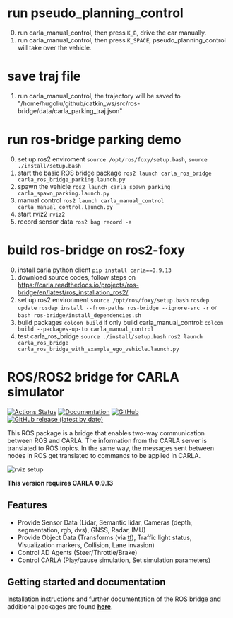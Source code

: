 # run pseudo_planning_control
0. run carla_manual_control, then press `K_B`, drive the car manually.
1. run carla_manual_control, then press `K_SPACE`, pseudo_planning_control will take over the vehicle.

# save traj file
1. run carla_manual_control, the trajectory will be saved to "/home/hugoliu/github/catkin_ws/src/ros-bridge/data/carla_parking_traj.json"

# run ros-bridge parking demo
0. set up ros2 enviroment `source /opt/ros/foxy/setup.bash`,  `source ./install/setup.bash`
1. start the basic ROS bridge package `ros2 launch carla_ros_bridge carla_ros_bridge_parking.launch.py`
2. spawn the vehicle `ros2 launch carla_spawn_parking carla_spawn_parking.launch.py`
3. manual control `ros2 launch carla_manual_control carla_manual_control.launch.py`
4. start rviz2 `rviz2`
5. record sensor data `ros2 bag record -a`

# build ros-bridge on ros2-foxy
0. install carla python client  `pip install carla==0.9.13`
1. download source codes, follow steps on https://carla.readthedocs.io/projects/ros-bridge/en/latest/ros_installation_ros2/
2. set up ros2 environment
    `source /opt/ros/foxy/setup.bash`
    `rosdep update`
    `rosdep install --from-paths ros-bridge --ignore-src -r` or `bash ros-bridge/install_dependencies.sh`
3. build packages
    `colcon build`
    if only build carla_manual_control: `colcon build --packages-up-to carla_manual_control`
4. test carla_ros_bridge
    `source ./install/setup.bash`
    `ros2 launch carla_ros_bridge carla_ros_bridge_with_example_ego_vehicle.launch.py`


# ROS/ROS2 bridge for CARLA simulator

[![Actions Status](https://github.com/carla-simulator/ros-bridge/workflows/CI/badge.svg)](https://github.com/carla-simulator/ros-bridge)
[![Documentation](https://readthedocs.org/projects/carla/badge/?version=latest)](http://carla.readthedocs.io)
[![GitHub](https://img.shields.io/github/license/carla-simulator/ros-bridge)](https://github.com/carla-simulator/ros-bridge/blob/master/LICENSE)
[![GitHub release (latest by date)](https://img.shields.io/github/v/release/carla-simulator/ros-bridge)](https://github.com/carla-simulator/ros-bridge/releases/latest)

 This ROS package is a bridge that enables two-way communication between ROS and CARLA. The information from the CARLA server is translated to ROS topics. In the same way, the messages sent between nodes in ROS get translated to commands to be applied in CARLA.

![rviz setup](./docs/images/ad_demo.png "AD Demo")

**This version requires CARLA 0.9.13**

## Features

- Provide Sensor Data (Lidar, Semantic lidar, Cameras (depth, segmentation, rgb, dvs), GNSS, Radar, IMU)
- Provide Object Data (Transforms (via [tf](http://wiki.ros.org/tf)), Traffic light status, Visualization markers, Collision, Lane invasion)
- Control AD Agents (Steer/Throttle/Brake)
- Control CARLA (Play/pause simulation, Set simulation parameters)

## Getting started and documentation

Installation instructions and further documentation of the ROS bridge and additional packages are found [__here__](https://carla.readthedocs.io/projects/ros-bridge/en/latest/).
